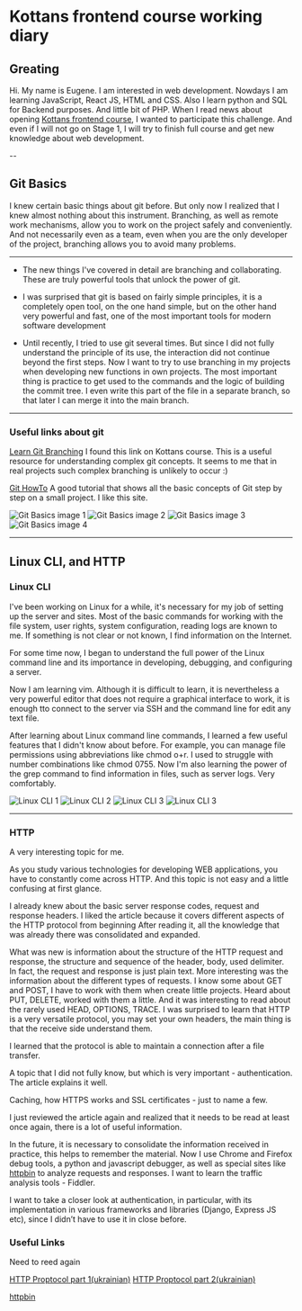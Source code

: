 # Kottans frontend course working diary

## Greating

Hi. My name is Eugene. I am interested in web development.
Nowdays I am learning JavaScript, React JS, HTML and CSS.
Also I learn python and SQL for Backend purposes.
And little bit of PHP.
When I read news about opening [Kottans frontend course](https://github.com/kottans/frontend), I wanted to participate this challenge.
And even if I will not go on Stage 1, I will try to finish full course and get new knowledge about web development.

--

## Git Basics

I knew certain basic things about git before. But only now I realized that I knew almost nothing about this instrument. Branching, as well as remote work mechanisms, allow you to work on the project safely and conveniently. And not necessarily even as a team, even when you are the only developer of the project, branching allows you to avoid many problems.

---

- The new things I've covered in detail are branching and collaborating. These are truly powerful tools that unlock the power of git.

- I was surprised that git is based on fairly simple principles, it is a completely open tool, on the one hand simple, but on the other hand very powerful and fast, one of the most important tools for modern software development

- Until recently, I tried to use git several times. But since I did not fully understand the principle of its use, the interaction did not continue beyond the first steps. Now I want to try to use branching in my projects when developing new functions in own projects. The most important thing is practice to get used to the commands and the logic of building the commit tree. I even write this part of the file in a separate branch, so that later I can merge it into the main branch.

---

### Useful links about git

[Learn Git Branching](https://learngitbranching.js.org/)
I found this link on Kottans course. This is a useful resource for understanding complex git concepts. It seems to me that in real projects such complex branching is unlikely to occur :)

[Git HowTo](https://githowto.com/)
A good tutorial that shows all the basic concepts of Git step by step on a small project. I like this site.

![Git Basics image 1](img/stage0-git-img1.jpg)
![Git Basics image 2](img/stage0-git-img2.jpg)
![Git Basics image 3](img/stage0-git-img3.jpg)
![Git Basics image 4](img/stage0-git-img4.jpg)

---

## Linux CLI, and HTTP

### Linux CLI

I've been working on Linux for a while, it's necessary for my job of setting up the server and sites. Most of the basic commands for working with the file system, user rights, system configuration, reading logs are known to me. If something is not clear or not known, I find information on the Internet.

For some time now, I began to understand the full power of the Linux command line and its importance in developing, debugging, and configuring a server.

Now I am learning vim. Although it is difficult to learn, it is nevertheless a very powerful editor that does not require a graphical interface to work, it is enough tto connect to the server via SSH and the command line for edit any text file.

After learning about Linux command line commands, I learned a few useful features that I didn't know about before. For example, you can manage file permissions using abbreviations like chmod o+r. I used to struggle with number combinations like chmod 0755. Now I'm also learning the power of the grep command to find information in files, such as server logs. Very comfortably.

![Linux CLI 1](./task_linux_cli/stage0-linux-cli-1.jpg)
![Linux CLI 2](./task_linux_cli/stage0-linux-cli-2.jpg)
![Linux CLI 3](./task_linux_cli/stage0-linux-cli-3.jpg)
![Linux CLI 3](./task_linux_cli/stage0-linux-cli-4.jpg)

---

### HTTP

A very interesting topic for me.

As you study various technologies for developing WEB applications, you have to constantly come across HTTP. And this topic is not easy and a little confusing at first glance. 

I already knew about the basic server response codes, request and response headers. I liked the article because it covers different aspects of the HTTP protocol from beginning After reading it, all the knowledge that was already there was consolidated and expanded.

What was new is information about the structure of the HTTP request and response, the structure and sequence of the header, body, used delimiter. In fact, the request and response is just plain text. More interesting was the information about the different types of requests. I know some about GET and POST, I have to work with them when create little projects. Heard about PUT, DELETE, worked with them a little. And it was interesting to read about the rarely used HEAD, OPTIONS, TRACE. I was surprised to learn that HTTP is a very versatile protocol, you may set your own headers, the main thing is that the receive side understand them.

I learned that the protocol is able to maintain a connection after a file transfer.

A topic that I did not fully know, but which is very important - authentication. The article explains it well.

Caching, how HTTPS works and SSL certificates - just to name a few.

I just reviewed the article again and realized that it needs to be read at least once again, there is a lot of useful information.

In the future, it is necessary to consolidate the information received in practice, this helps to remember the material. Now I use Chrome and Firefox debug tools, a python and javascript debugger, as well as special sites like [httpbin](https://httpbin.org/) to analyze requests and responses. I want to learn the traffic analysis tools - Fiddler.

I want to take a closer look at authentication, in particular, with its implementation in various frameworks and libraries (Django, Express JS etc), since I didn’t have to use it in close before.

### Useful Links

Need to reed again

[HTTP Proptocol part 1(ukrainian)](https://code.tutsplus.com/uk/tutorials/http-the-protocol-every-web-developer-must-know-part-1--net-31177)
[HTTP Proptocol part 2(ukrainian)](https://code.tutsplus.com/uk/tutorials/http-the-protocol-every-web-developer-must-know-part-2--net-31155)

[httpbin](https://httpbin.org/)
